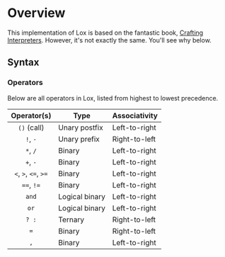 # Overview
This implementation of Lox is based on the fantastic book, [Crafting Interpreters](https://craftinginterpreters.com). However, it's not exactly the same. You'll see why below.

## Syntax
### Operators
Below are all operators in Lox, listed from highest to lowest precedence.

| Operator(s) | Type | Associativity |
| :------------------: | -------------- | ------------- |
| `()` (call)          | Unary postfix  | Left-to-right |
| `!`, `-`             | Unary prefix   | Right-to-left |
| `*`, `/`             | Binary         | Left-to-right |
| `+`, `-`             | Binary         | Left-to-right |
| `<`, `>`, `<=`, `>=` | Binary         | Left-to-right |
| `==`, `!=`           | Binary         | Left-to-right |
| `and`                | Logical binary | Left-to-right |
| `or`                 | Logical binary | Left-to-right |
| `? :`                | Ternary        | Right-to-left |
| `=`                  | Binary         | Right-to-left |
| `,`                  | Binary         | Left-to-right |
